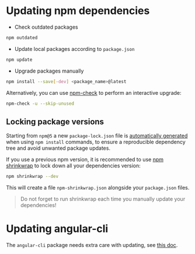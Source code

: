# Updating npm dependencies

-   Check outdated packages

```bash
npm outdated
```

-   Update local packages according to `package.json`

```bash
npm update
```

-   Upgrade packages manually

```sh
npm install --save[-dev] <package_name>@latest
```

Alternatively, you can use [npm-check](https://github.com/dylang/npm-check) to perform an interactive upgrade:

```sh
npm-check -u --skip-unused
```

## Locking package versions

Starting from `npm@5` a new `package-lock.json` file is
[automatically generated](https://docs.npmjs.com/files/package-locks) when using `npm install` commands, to ensure a
reproducible dependency tree and avoid unwanted package updates.

If you use a previous npm version, it is recommended to use [npm shrinkwrap](https://docs.npmjs.com/cli/shrinkwrap) to
lock down all your dependencies version:

```sh
npm shrinkwrap --dev
```

This will create a file `npm-shrinkwrap.json` alongside your `package.json` files.

> Do not forget to run shrinkwrap each time you manually update your dependencies!

# Updating angular-cli

The `angular-cli` package needs extra care with updating, see
[this doc](https://github.com/angular/angular-cli#updating-angular-cli).
